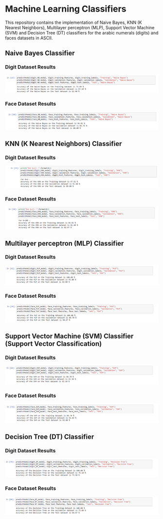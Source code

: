 # Machine Learning Classifiers

This repository contains the implementation of Naive Bayes, KNN (K Nearest Neighbors), Multilayer perceptron (MLP), Support Vector Machine (SVM) and Decision Tree (DT) classifiers for the arabic numerals (digits) and faces datasets in ASCII.

## Naive Bayes Classifier

### Digit Dataset Results

![](./outputs/NB_digit_dataset.png)

### Face Dataset Results

![](./outputs/NB_face_dataset.png)

## KNN (K Nearest Neighbors) Classifier

### Digit Dataset Results

![](./outputs/KNN_digit_dataset.png)

### Face Dataset Results

![](./outputs/KNN_face_dataset.png)

## Multilayer perceptron (MLP) Classifier

### Digit Dataset Results

![](./outputs/MLP_digit_dataset.png)

### Face Dataset Results

![](./outputs/MLP_face_dataset.png)

## Support Vector Machine (SVM) Classifier (Support Vector Classification)

### Digit Dataset Results

![](./outputs/SVM_digit_dataset.png)

### Face Dataset Results

![](./outputs/SVM_face_dataset.png)

## Decision Tree (DT) Classifier

### Digit Dataset Results

![](./outputs/DT_digit_dataset.png)

### Face Dataset Results

![](./outputs/DT_face_dataset.png)
